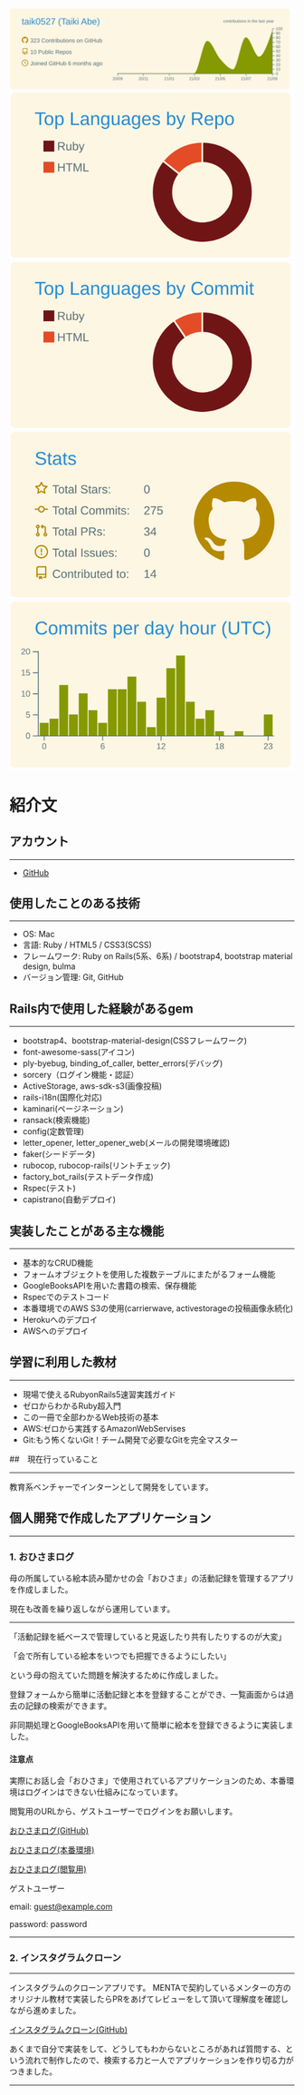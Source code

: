 [![](https://raw.githubusercontent.com/taik0527/taik0527/main/profile-summary-card-output/solarized/0-profile-details.svg)](https://github.com/vn7n24fzkq/github-profile-summary-cards)
[![](https://raw.githubusercontent.com/taik0527/taik0527/main/profile-summary-card-output/solarized/1-repos-per-language.svg)](https://github.com/vn7n24fzkq/github-profile-summary-cards) [![](https://raw.githubusercontent.com/taik0527/taik0527/main/profile-summary-card-output/solarized/2-most-commit-language.svg)](https://github.com/vn7n24fzkq/github-profile-summary-cards)
[![](https://raw.githubusercontent.com/taik0527/taik0527/main/profile-summary-card-output/solarized/3-stats.svg)](https://github.com/vn7n24fzkq/github-profile-summary-cards) [![](https://raw.githubusercontent.com/taik0527/taik0527/main/profile-summary-card-output/solarized/4-productive-time.svg)](https://github.com/vn7n24fzkq/github-profile-summary-cards)

# 紹介文

## アカウント
***
- [GitHub](https://github.com/taik0527)

## 使用したことのある技術
***
- OS: Mac
- 言語: Ruby / HTML5 / CSS3(SCSS)
- フレームワーク: Ruby on Rails(5系、6系) / bootstrap4, bootstrap material design, bulma
- バージョン管理: Git, GitHub

## Rails内で使用した経験があるgem
***
- bootstrap4、bootstrap-material-design(CSSフレームワーク)
- font-awesome-sass(アイコン)
- ply-byebug, binding_of_caller, better_errors(デバッグ)
- sorcery（ログイン機能・認証）
- ActiveStorage, aws-sdk-s3(画像投稿)
- rails-i18n(国際化対応)
- kaminari(ページネーション)
- ransack(検索機能)
- config(定数管理)
- letter_opener, letter_opener_web(メールの開発環境確認)
- faker(シードデータ)
- rubocop, rubocop-rails(リントチェック)
- factory_bot_rails(テストデータ作成)
- Rspec(テスト)
- capistrano(自動デプロイ)
 
## 実装したことがある主な機能
***
- 基本的なCRUD機能
- フォームオブジェクトを使用した複数テーブルにまたがるフォーム機能
- GoogleBooksAPIを用いた書籍の検索、保存機能
- Rspecでのテストコード
- 本番環境でのAWS S3の使用(carrierwave, activestorageの投稿画像永続化)
- Herokuへのデプロイ
- AWSへのデプロイ

## 学習に利用した教材
***
- 現場で使えるRubyonRails5速習実践ガイド
- ゼロからわかるRuby超入門
- この一冊で全部わかるWeb技術の基本
- AWS:ゼロから実践するAmazonWebServises
- Git:もう怖くないGit！チーム開発で必要なGitを完全マスター

##　現在行っていること
***
教育系ベンチャーでインターンとして開発をしています。

## 個人開発で作成したアプリケーション

***
### 1. おひさまログ

母の所属している絵本読み聞かせの会「おひさま」の活動記録を管理するアプリを作成しました。

現在も改善を繰り返しながら運用しています。

***

「活動記録を紙ベースで管理していると見返したり共有したりするのが大変」

「会で所有している絵本をいつでも把握できるようにしたい」

という母の抱えていた問題を解決するために作成しました。

登録フォームから簡単に活動記録と本を登録することができ、一覧画面からは過去の記録の検索ができます。

非同期処理とGoogleBooksAPIを用いて簡単に絵本を登録できるように実装しました。

#### 注意点

実際にお話し会「おひさま」で使用されているアプリケーションのため、本番環境はログインはできない仕組みになっています。

閲覧用のURLから、ゲストユーザーでログインをお願いします。

[おひさまログ(GitHub)](https://github.com/taik0527/ohisama_app)

[おひさまログ(本番環境)](https://ohisamaonagawa.com)

[おひさまログ(閲覧用)](https://onagawaohisama.herokuapp.com)

ゲストユーザー

email: guest@example.com

password: password

***

### 2. インスタグラムクローン
***
インスタグラムのクローンアプリです。
MENTAで契約しているメンターの方のオリジナル教材で実装したらPRをあげてレビューをして頂いて理解度を確認しながら進めました。

[インスタグラムクローン(GitHub)](https://github.com/taik0527/instagram_clone)

あくまで自分で実装をして、どうしてもわからないところがあれば質問する、という流れで制作したので、検索する力と一人でアプリケーションを作り切る力がつきました。

***
